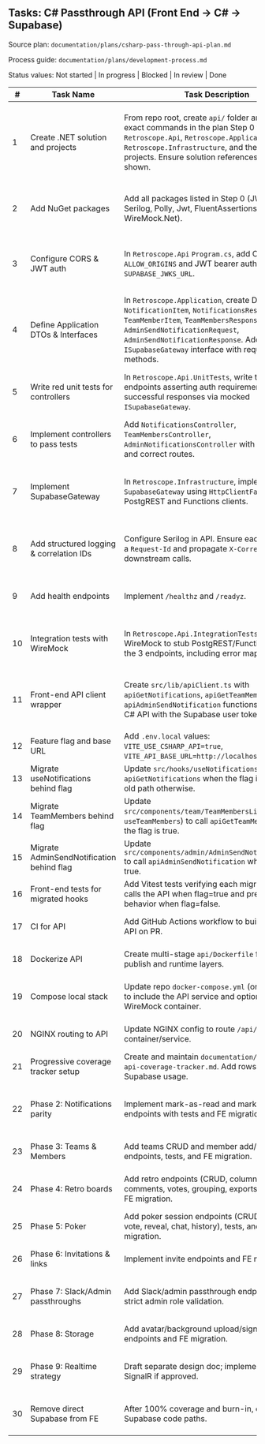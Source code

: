 ## Tasks: C# Passthrough API (Front End → C# → Supabase)

Source plan: `documentation/plans/csharp-pass-through-api-plan.md`

Process guide: `documentation/plans/development-process.md`

Status values: Not started | In progress | Blocked | In review | Done

| # | Task Name | Task Description | Status | Blocked By | Notes |
|---|---|---|---|---|---|
| 1 | Create .NET solution and projects | From repo root, create `api/` folder and run the exact commands in the plan Step 0 to generate `Retroscope.Api`, `Retroscope.Application`, `Retroscope.Infrastructure`, and the two test projects. Ensure solution references are added as shown. | Done | - | You must run the commands exactly. After creation, open the solution and confirm each project builds. If you get a build error, re-check project references and target .NET 8. |
| 2 | Add NuGet packages | Add all packages listed in Step 0 (JWT bearer, Serilog, Polly, Jwt, FluentAssertions, Moq, WireMock.Net). | Done | 1 | Use `dotnet add <project> package <name>`. Verify `dotnet restore` passes and no version conflicts. |
| 3 | Configure CORS & JWT auth | In `Retroscope.Api` `Program.cs`, add CORS for `ALLOW_ORIGINS` and JWT bearer auth pointing to `SUPABASE_JWKS_URL`. | Done | 1,2 | The API must require `Authorization: Bearer <supabase_user_token>`. Do not allow anonymous access to protected controllers. |
| 4 | Define Application DTOs & Interfaces | In `Retroscope.Application`, create DTOs: `NotificationItem`, `NotificationsResponse`, `TeamMemberItem`, `TeamMembersResponse`, `AdminSendNotificationRequest`, `AdminSendNotificationResponse`. Add `ISupabaseGateway` interface with required methods. | Done | 1 | DTO fields must match the contracts in the plan. Keep this project free of infra dependencies. |
| 5 | Write red unit tests for controllers | In `Retroscope.Api.UnitTests`, write tests for 3 endpoints asserting auth requirement and successful responses via mocked `ISupabaseGateway`. | Done | 4 | Tests should fail now because controllers aren't implemented yet. Use Moq and FluentAssertions. |
| 6 | Implement controllers to pass tests | Add `NotificationsController`, `TeamMembersController`, `AdminNotificationsController` with `[Authorize]` and correct routes. | Done | 5 | Extract bearer token, call gateway, map exceptions to 401/403/502. Make all tests from Task 5 pass. |
| 7 | Implement SupabaseGateway | In `Retroscope.Infrastructure`, implement `SupabaseGateway` using `HttpClientFactory` with PostgREST and Functions clients. | Done | 4 | Forward `Authorization` header exactly as received (unless admin service role). Deserialize JSON to DTOs. Add Polly retry for transient 5xx. |
| 8 | Add structured logging & correlation IDs | Configure Serilog in API. Ensure each request has a `Request-Id` and propagate `X-Correlation-Id` to downstream calls. | In progress | - | If inbound `X-Correlation-Id` missing, generate a GUID. Log start/end, status codes, and durations. |
| 9 | Add health endpoints | Implement `/healthz` and `/readyz`. | Not started | 1 | `/readyz` should validate JWKS can be fetched once or confirm last fetch succeeded. |
| 10 | Integration tests with WireMock | In `Retroscope.Api.IntegrationTests`, spin up WireMock to stub PostgREST/Functions and test the 3 endpoints, including error mapping. | Not started | 6,7 | Verify headers, response shapes, and that PostgREST 500 maps to API 502; missing auth → 401. |
| 11 | Front-end API client wrapper | Create `src/lib/apiClient.ts` with `apiGetNotifications`, `apiGetTeamMembers`, and `apiAdminSendNotification` functions that call the C# API with the Supabase user token. | Not started | - | Follow the exact function shapes in the plan. Implement `getSupabaseAccessToken()` using existing auth/session utilities. |
| 12 | Feature flag and base URL | Add `.env.local` values: `VITE_USE_CSHARP_API=true`, `VITE_API_BASE_URL=http://localhost:5099`. | Not started | - | Ensure Vite picks these up. Restart dev server if required. |
| 13 | Migrate useNotifications behind flag | Update `src/hooks/useNotifications.ts` to call `apiGetNotifications` when the flag is true; keep old path otherwise. | Not started | 6,11,12 | Add unit tests in FE to mock `fetch` and verify. |
| 14 | Migrate TeamMembers behind flag | Update `src/components/team/TeamMembersList.tsx` (or `useTeamMembers`) to call `apiGetTeamMembers` when the flag is true. | Not started | 6,11,12 | Keep existing Supabase logic for flag=false. |
| 15 | Migrate AdminSendNotification behind flag | Update `src/components/admin/AdminSendNotification.tsx` to call `apiAdminSendNotification` when the flag is true. | Not started | 6,7,11,12 | Ensure admin-only UI paths remain protected as today. |
| 16 | Front-end tests for migrated hooks | Add Vitest tests verifying each migrated path calls the API when flag=true and preserves old behavior when flag=false. | Not started | 11,12,13,14,15 | Mock `fetch` responses and assert shapes match plan DTOs. |
| 17 | CI for API | Add GitHub Actions workflow to build and test the API on PR. | Not started | 1,2 | Steps: restore, build Release, test Release. Fail PR on test failure. |
| 18 | Dockerize API | Create multi-stage `api/Dockerfile` for .NET publish and runtime layers. | Not started | 1 | Ensure environment variables map correctly at runtime. |
| 19 | Compose local stack | Update repo `docker-compose.yml` (or add in `api/`) to include the API service and optionally a WireMock container. | Not started | 18 | Expose API at `http://localhost:5099`. Confirm CORS allows the front end origin. |
| 20 | NGINX routing to API | Update NGINX config to route `/api/` to the API container/service. | Not started | 18,19 | Preserve static asset routes. Verify via browser devtools network. |
| 21 | Progressive coverage tracker setup | Create and maintain `documentation/plans/csharp-api-coverage-tracker.md`. Add rows for each Supabase usage. | In progress | - | Update on each PR. Use phases in plan to prioritize. |
| 22 | Phase 2: Notifications parity | Implement mark-as-read and mark-all-read endpoints with tests and FE migration behind flag. | Not started | 6,7,10 | Follow TDD recipe: contract → tests → controller → gateway → integration tests → FE switch. |
| 23 | Phase 3: Teams & Members | Add teams CRUD and member add/remove/role endpoints, tests, and FE migration. | Not started | 22 | Ensure RLS via user token; admin checks where required. |
| 24 | Phase 4: Retro boards | Add retro endpoints (CRUD, columns, items, comments, votes, grouping, exports), tests, and FE migration. | Not started | 23 | Mirror existing shapes from hooks; add function passthroughs for sentiment/audio if used. |
| 25 | Phase 5: Poker | Add poker session endpoints (CRUD, join/leave, vote, reveal, chat, history), tests, and FE migration. | Not started | 24 | Verify chat/history pagination and ordering match current UI. |
| 26 | Phase 6: Invitations & links | Implement invite endpoints and FE migration. | Not started | 25 | Preserve security checks that invites belong to the right team/user. |
| 27 | Phase 7: Slack/Admin passthroughs | Add Slack/admin passthrough endpoints with strict admin role validation. | Not started | 23 | Use service role key only if downstream requires it; otherwise pass user token. |
| 28 | Phase 8: Storage | Add avatar/background upload/signed-URL endpoints and FE migration. | Not started | 23 | Consider proxy vs signed URL approach; document in README. |
| 29 | Phase 9: Realtime strategy | Draft separate design doc; implement gateway or SignalR if approved. | Not started | - | Keep FE on Supabase Realtime until replaced; do not block other phases. |
| 30 | Remove direct Supabase from FE | After 100% coverage and burn-in, delete old Supabase code paths. | Not started | 22-29 | Confirm exit criteria in plan: coverage 100%, ripgrep finds 0 call sites, tests green. |


